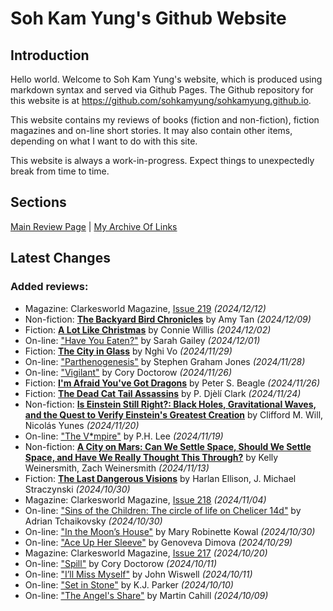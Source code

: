 # Soh Kam Yung's Github Website

## Introduction

Hello world. Welcome to Soh Kam Yung's website, which is produced using markdown syntax and served via Github Pages. The Github repository for this website is at <https://github.com/sohkamyung/sohkamyung.github.io>.

This website contains my reviews of books (fiction and non-fiction), fiction magazines and on-line short stories. It may also contain other items, depending on what I want to do with this site.

This website is always a work-in-progress. Expect things to unexpectedly break from time to time.

## Sections

[Main Review Page](reviews/README.md) | [My Archive Of Links](links/README.md)

## Latest Changes

### Added reviews:

- Magazine: Clarkesworld Magazine, [Issue 219](reviews/magazines/Clarkesworld/20241212-Clarkesworld219.md) *(2024/12/12)*
- Non-fiction: [**The Backyard Bird Chronicles**](reviews/nonfiction/2024/20241209-BackyardBirdChronicles.md) by Amy Tan *(2024/12/09)*
- Fiction: [**A Lot Like Christmas**](reviews/fiction/2024/20241202-LotLikeChristmas.md) by Connie Willis *(2024/12/02)*
- On-line: ["Have You Eaten?"](reviews/online/2024/20241201-HaveYouEaten.md) by Sarah Gailey *(2024/12/01)*
- Fiction: [**The City in Glass**](reviews/fiction/2024/20241129-CityInGlass.md) by Nghi Vo *(2024/11/29)*
- On-line: ["Parthenogenesis"](reviews/online/2024/20241128-Parthenogenesis.md) by Stephen Graham Jones *(2024/11/28)*
- On-line: ["Vigilant"](reviews/online/2024/20241126-Vigilant.md) by Cory Doctorow *(2024/11/26)*
- Fiction: [**I'm Afraid You've Got Dragons**](reviews/fiction/2024/20241126-YouGotDragons.md) by Peter S. Beagle *(2024/11/26)*
- Fiction: [**The Dead Cat Tail Assassins**](reviews/fiction/2024/20241124-DeadCatTailAssassins.md) by P. Djèlí Clark *(2024/11/24)*
- Non-fiction: [**Is Einstein Still Right?: Black Holes, Gravitational Waves, and the Quest to Verify Einstein's Greatest Creation**](reviews/nonfiction/2024/20241120-EinsteinStillRight.md) by Clifford M. Will, Nicolás Yunes *(2024/11/20)*
- On-line: ["The V\*mpire"](reviews/online/2024/20241119-Vmpire.md) by P.H. Lee *(2024/11/19)*
- Non-fiction: [**A City on Mars: Can We Settle Space, Should We Settle Space, and Have We Really Thought This Through?**](reviews/nonfiction/2024/20241113-CityOnMars.md) by Kelly Weinersmith, Zach Weinersmith *(2024/11/13)*
- Fiction: [**The Last Dangerous Visions**](reviews/fiction/2024/20241030-LastDangerousVisions.md) by Harlan Ellison, J. Michael Straczynski *(2024/10/30)*
- Magazine: Clarkesworld Magazine, [Issue 218](reviews/magazines/Clarkesworld/20241104-Clarkesworld218.md) *(2024/11/04)*
- On-line: ["Sins of the Children: The circle of life on Chelicer 14d"](reviews/online/2024/20241030-SinsChildren.md) by Adrian Tchaikovsky *(2024/10/30)*
- On-line: ["In the Moon’s House"](reviews/online/2024/20241030-InMoonHouse.md) by Mary Robinette Kowal *(2024/10/30)*
- On-line: ["Ace Up Her Sleeve"](reviews/online/2024/20241029-AceUpHerSleeve.md) by Genoveva Dimova *(2024/10/29)*
- Magazine: Clarkesworld Magazine, [Issue 217](reviews/magazines/Clarkesworld/20241020-Clarkesworld217.md) *(2024/10/20)*
- On-line: ["Spill"](reviews/online/2024/20241011-Spill.md) by Cory Doctorow *(2024/10/11)*
- On-line: ["I’ll Miss Myself"](reviews/online/2024/20241011-IMissMyself.md) by John Wiswell *(2024/10/11)*
- On-line: ["Set in Stone"](reviews/online/2024/20241010-SetStone.md) by K.J. Parker *(2024/10/10)*
- On-line: ["The Angel's Share"](reviews/online/2024/20241009-AngelShare.md) by Martin Cahill *(2024/10/09)*
